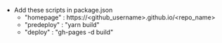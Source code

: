 * Add these scripts in package.json
    * "homepage" : https://<github_username>.github.io/<repo_name>
    * "predeploy" : "yarn build"
    * "deploy" : "gh-pages -d build"